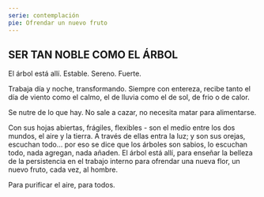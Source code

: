 ```yaml
---
serie: contemplación
pie: Ofrendar un nuevo fruto
---
```


## SER TAN NOBLE COMO EL ÁRBOL

El árbol está allí. Estable. Sereno. Fuerte.

Trabaja día y noche, transformando.
Siempre con entereza, recibe tanto el día de viento como el calmo, el de lluvia como el de sol, de frio o de calor.

Se nutre de lo que hay. No sale a cazar, no necesita matar para alimentarse.

Con sus hojas abiertas, frágiles, flexibles - son el medio entre los dos mundos, el aire y la tierra. A través de ellas entra la luz; y son sus orejas, escuchan todo… por eso se dice que los árboles son sabios, lo escuchan todo, nada agregan, nada añaden. El árbol está allí, para enseñar la belleza de la persistencia en el trabajo interno para ofrendar una nueva flor, un nuevo fruto, cada vez, al hombre.

Para purificar el aire, para todos.
